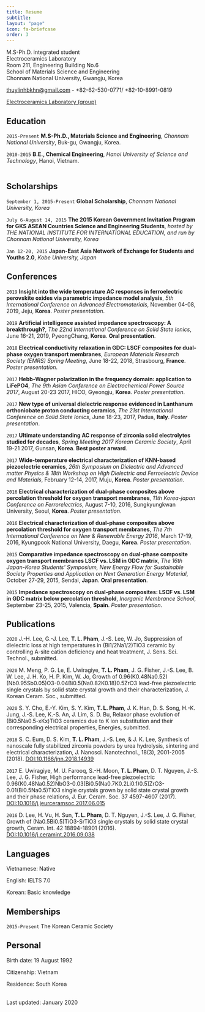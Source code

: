 ```yaml
---
title: Resume
subtitle:
layout: "page"
icon: fa-briefcase
order: 3
---
```

M.S-Ph.D. integrated student<br/>
Electroceramics Laboratory <br/>
Room 211, Engineering Building No.6 <br/>
School of Materials Science and Engineering <br/>
Chonnam National University, Gwangju, Korea <br/>

<a href="thuylinhbkhn@gmail.com">thuylinhbkhn@gmail.com</a> - +82-62-530-0771/ +82-10-8991-0819

<div id="webaddress">
  <a href="https://sites.google.com/site/jnuelectroceramics"><i class="fas fa-users"></i> Electroceramics Laboratory (group)</a><br/>
</div>

## Education

`2015-Present`
**M.S-Ph.D., Materials Science and Engineering**, *Chonnam National University*, Buk-gu, Gwangju, Korea.
 <a href="https://global.jnu.ac.kr/jnumain_en.aspx"></a><br/>

`2010-2015`
**B.E., Chemical Engineering**, *Hanoi University of Science and Technology*, Hanoi, Vietnam. <br/>
 <a href="https://en.hust.edu.vn/"></a><br/>
</div>

## Scholarships

`September 1, 2015-Present`
**Global Scholarship**, *Chonnam National University, Korea*

`July 6-August 14, 2015`
**The 2015 Korean Government Invitation Program for GKS ASEAN Countries Science and Engineering Students**, *hosted by THE NATIONAL INSTITUTE FOR INTERNATIONAL EDUCATION, and run by Chonnam National University, Korea*

`Jan 12-20, 2015`
**Japan-East Asia Network of Exchange for Students and Youths 2.0**, *Kobe University, Japan*

## Conferences

`2019`
**Insight into the wide temperature AC responses in ferroelectric perovskite oxides via parametric impedance model analysis**, *5th International Conference on Advanced Electromaterials*, November 04-08, 2019, Jeju, **Korea**. *Poster presentation*.

`2019`
**Artificial intelligence assisted impedance spectroscopy: A breakthrough?**, *The 22nd International Conference on Solid State Ionics*, June 16-21, 2019, PyeongChang, **Korea**. **Oral presentation**.

`2018`
**Electrical conductivity relaxation in GDC: LSCF composites for dual-phase oxygen transport membranes**, *European Materials Research Society (EMRS) Spring Meeting*, June 18-22, 2018, Strasbourg, **France**. *Poster presentation*.

`2017`
**Hebb-Wagner polarization in the frequency domain: application to LiFePO4**, *The 9th Asian Conference on Electrochemical Power Source 2017*, August 20-23 2017, HICO, Gyeongju, **Korea**. *Poster presentation*.

`2017`
**New type of universal dielectric response evidenced in Lanthanum orthoniobate proton conducting ceramics**, *The 21st International Conference on Solid State Ionics*, June 18-23, 2017, Padua, **Italy**. *Poster presentation*.

`2017`
**Ultimate understanding AC response of zirconia solid electrolytes studied for decades**, *Spring Meeting 2017 Korean Ceramic Society*, April 19-21 2017, Gunsan, **Korea**. **Best poster arward**.

`2017`
**Wide-temperature electrical characterization of KNN-based piezoelectric ceramics**, *26th Symposium on Dielectric and Advanced matter Physics & 18th Workshop on High Dielectric and Ferroelectric Device and Materials*, February 12-14, 2017, Muju, **Korea**. *Poster presentation*.

`2016`
**Electrical characterization of dual-phase composites above percolation threshold for oxygen transport membranes**, *11th Korea-japan Conference on Ferrorelectrics*, August 7-10, 2016, Sungkyungkwan University, Seoul, **Korea**. *Poster presentation*.

`2016`
**Electrical characterization of dual-phase composites above percolation threshold for oxygen transport membranes**, *The 7th International Conference on New & Renewable Energy 2016*, March 17-19, 2016, Kyungpook National University, Daegu, **Korea**. *Poster presentation*.

`2015`
**Comparative impedance spectroscopy on dual-phase composite oxygen transport membranes LSCF vs. LSM in GDC matrix**, *The 16th Japan-Korea Students' Symposium, New Energy Flow for Sustainable Society Properties and Application on Next Generation Energy Material*, October 27-29, 2015, Sendai, **Japan**. **Oral presentation**.

`2015`
**Impedance spectroscopy on dual-phase composites: LSCF vs. LSM in GDC matrix below percolation threshold**, *Inorganic Membrance School*, September 23-25, 2015, Valencia, **Spain**. *Poster presentation*.

## Publications
`2020`
J.-H. Lee, G.-J. Lee, **T. L. Pham**, J.-S. Lee,  W. Jo, Suppression of dielectric loss at high temperatures in (Bi1/2Na1/2)TiO3 ceramic by controlling A-site cation deficiency and heat treatment, J. Sens. Sci. Technol., submitted.

`2020`
M. Meng, P. G. Le, E. Uwiragiye, **T. L. Pham**, J. G. Fisher, J.-S. Lee, B. W. Lee, J. H. Ko, H. P. Kim, W. Jo,  Growth of 0.96(K0.48Na0.52)(Nb0.95Sb0.05)O3-0.04Bi0.5(Na0.82K0.18)0.5ZrO3 lead-free piezoelectric single crystals by solid state crystal growth and their characterization, J. Korean Ceram. Soc., submitted.

`2020`
S. Y. Cho, E.-Y. Kim, S. Y. Kim, **T. L. Pham**, J. K. Han, D. S. Song, H.-K. Jung, J.-S. Lee, K.-S. An, J. Lim, S. D. Bu, Relaxor phase evolution of (Bi0.5Na0.5-xKx)TiO3 ceramics due to K ion substitution and their corresponding electrical properties, Energies, submitted.

`2018`
S. C. Eum, D. S. Kim, **T. L. Pham**, J.-S. Lee, & J. K. Lee, Synthesis of nanoscale fully stabilized zirconia powders by urea hydrolysis, sintering and electrical characterization, J. Nanosci. Nanotechnol., 18(3), 2001-2005 (2018). <a href="https://doi.org/10.1166/jnn.2018.14939">DOI:10.1166/jnn.2018.14939</a>

`2017`
E. Uwiragiye, M. U. Farooq, S.-H. Moon, **T. L. Pham**, D. T. Nguyen, J.-S. Lee, J. G. Fisher, High performance lead-free piezoelectric 0.96(K0.48Na0.52)NbO3-0.03[Bi0.5(Na0.7K0.2Li0.1)0.5]ZrO3-0.01(Bi0.5Na0.5)TiO3 single crystals grown by solid state crystal growth and their phase relations, J. Eur. Ceram. Soc. 37 4597-4607 (2017). <a href="https://doi.org/10.1016/j.jeurceramsoc.2017.06.015">DOI:10.1016/j.jeurceramsoc.2017.06.015</a>

`2016`
D. Lee, H. Vu, H. Sun, **T. L. Pham**, D. T. Nguyen, J.-S. Lee, J. G. Fisher, Growth of (Na0.5Bi0.5)TiO3-SrTiO3 single crystals by solid state crystal growth, Ceram. Int. 42 18894-18901 (2016). <a href="https://doi.org/10.1016/10.1016/j.ceramint.2016.09.038">DOI:10.1016/j.ceramint.2016.09.038</a>

## Languages

Vietnamese: Native

English: IELTS 7.0

Korean: Basic knowledge

## Memberships

`2015-Present`
The Korean Ceramic Society

## Personal

Birth date: 19 August 1992

Citizenship: Vietnam

Residence: South Korea 

<br/>Last updated: January 2020<br/><br/>

